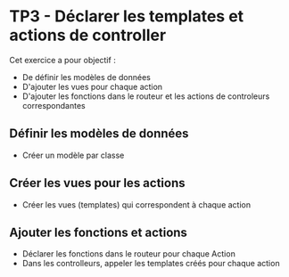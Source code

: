 # TP3 - Déclarer les templates et actions de controller

Cet exercice a pour objectif : 
* De définir les modèles de données
* D'ajouter les vues pour chaque action
* D'ajouter les fonctions dans le routeur et les actions de controleurs correspondantes

## Définir les modèles de données

- Créer un modèle par classe

## Créer les vues pour les actions
- Créer les vues (templates) qui correspondent à chaque action

## Ajouter les fonctions et actions 
- Déclarer les fonctions dans le routeur pour chaque Action 
- Dans les controlleurs, appeler les templates créés pour chaque action
